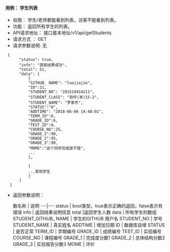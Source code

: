 #### 用例： 学生列表
- 权限： 学生/老师都能看到列表，访客不能看到列表。
- 功能： 返回所有学生的列表。
- API请求地址： 接口基本地址/v1/api/getStudents
- 请求方式 ： GET
- 请求参数说明: 无
```
 {
      "status": true,
      "info": "获取结果成功",
      "total": 51,
      "data": [
          {
          "GITHUB_ NAME": "luojiajie",
          "ID":11,
          "STUDENT_NO": "201510414211",
          "STUDENT_CLASS": "软件(本)15-2",
          "STUDENT_NAME": "罗家杰",
          "STATUS":"6",
          "ADDTIME": "2018-06-06 14:48:01",
          "TERM_ID":6,
          "GRADE_ID":6,
          "TEST_ID":6,
          "COURSE_NO":25,
          "GRADE_1":90,
          "GRADE_2":95,
          "GRADE_3":90,
          "MOME":"这个同学完成度不错",
          ...
          },
          
          {
          ...其他学生
          }
      ]
  }

```
- 返回参数说明：

	数名称	| 说明
---|---
status | bool类型，true表示正确的返回，false表示有错误
info | 返回结果说明信息
total |返回学生人数
data | 所有学生的数组
	STUDENT_GITHUB_ NAME | 学生的GITHUB 用户名 
STUDENT_NO | 学号
STUDENT_NAME | 真实姓名
ADDTIME | 增加日期
ID | 数据库自增 
STATUS | 是否正常
TERM_ID | 学期编号
GRADE_ID | 成绩编号
TEST_ID | 实验编号
COURSE_NO | 课程编号
GRADE_1 | 完成度分数1 
GRADE_2 | 总体结构分数2 
GRADE_3 | 实验报告分数3 
MOME | 评价

